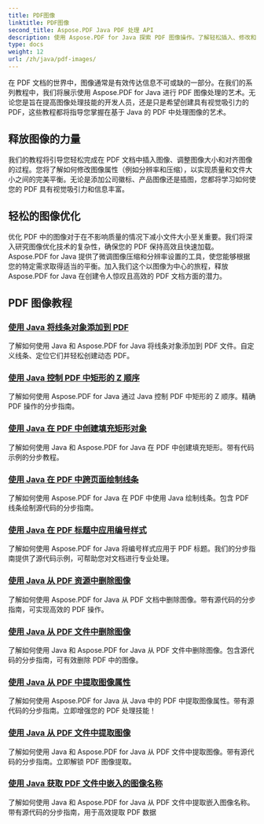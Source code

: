 ```yaml
---
title: PDF图像
linktitle: PDF图像
second_title: Aspose.PDF Java PDF 处理 API
description: 使用 Aspose.PDF for Java 探索 PDF 图像操作。了解轻松插入、修改和优化 PDF 中的图像。
type: docs
weight: 12
url: /zh/java/pdf-images/
---
```


在 PDF 文档的世界中，图像通常是有效传达信息不可或缺的一部分。在我们的系列教程中，我们将展示使用 Aspose.PDF for Java 进行 PDF 图像处理的艺术。无论您是旨在提高图像处理技能的开发人员，还是只是希望创建具有视觉吸引力的 PDF，这些教程都将指导您掌握在基于 Java 的 PDF 中处理图像的艺术。

## 释放图像的力量

我们的教程将引导您轻松完成在 PDF 文档中插入图像、调整图像大小和对齐图像的过程。您将了解如何修改图像属性（例如分辨率和压缩），以实现质量和文件大小之间的完美平衡。无论是添加公司徽标、产品图像还是插图，您都将学习如何使您的 PDF 具有视觉吸引力和信息丰富。

## 轻松的图像优化

优化 PDF 中的图像对于在不影响质量的情况下减小文件大小至关重要。我们将深入研究图像优化技术的复杂性，确保您的 PDF 保持高效且快速加载。 Aspose.PDF for Java 提供了微调图像压缩和分辨率设置的工具，使您能够根据您的特定需求取得适当的平衡。加入我们这个以图像为中心的旅程，释放 Aspose.PDF for Java 在创建令人惊叹且高效的 PDF 文档方面的潜力。

## PDF 图像教程
### [使用 Java 将线条对象添加到 PDF](./add-line-object-to-pdf-using-java/)
了解如何使用 Java 和 Aspose.PDF for Java 将线条对象添加到 PDF 文件。自定义线条、定位它们并轻松创建动态 PDF。
### [使用 Java 控制 PDF 中矩形的 Z 顺序](./controlling-z-order-of-rectangle-in-pdf-with-java/)
了解如何使用 Aspose.PDF for Java 通过 Java 控制 PDF 中矩形的 Z 顺序。精确 PDF 操作的分步指南。
### [使用 Java 在 PDF 中创建填充矩形对象](./create-filled-rectangle-object-in-pdf-using-java/)
了解如何使用 Java 和 Aspose.PDF for Java 在 PDF 中创建填充矩形。带有代码示例的分步教程。
### [使用 Java 在 PDF 中跨页面绘制线条](./drawing-line-across-the-page-in-pdf-with-java/)
了解如何使用 Aspose.PDF for Java 在 PDF 中使用 Java 绘制线条。包含 PDF 线条绘制源代码的分步指南。
### [使用 Java 在 PDF 标题中应用编号样式](./apply-numbering-style-in-heading-of-pdf-using-java/)
了解如何使用 Aspose.PDF for Java 将编号样式应用于 PDF 标题。我们的分步指南提供了源代码示例，可帮助您对文档进行专业处理。
### [使用 Java 从 PDF 资源中删除图像](./delete-image-from-pdf-resources-using-java/)
了解如何使用 Aspose.PDF for Java 从 PDF 文档中删除图像。带有源代码的分步指南，可实现高效的 PDF 操作。
### [使用 Java 从 PDF 文件中删除图像](./delete-images-from-pdf-file-using-java/)
了解如何使用 Java 和 Aspose.PDF for Java 从 PDF 文件中删除图像。包含源代码的分步指南，可有效删除 PDF 中的图像。
### [使用 Java 从 PDF 中提取图像属性](./extract-image-properties-from-pdf-in-java/)
了解如何使用 Aspose.PDF for Java 从 Java 中的 PDF 中提取图像属性。带有源代码的分步指南。立即增强您的 PDF 处理技能！
### [使用 Java 从 PDF 文件中提取图像](./extract-images-from-pdf-file-using-java/)
了解如何使用 Java 和 Aspose.PDF for Java 从 PDF 文件中提取图像。带有源代码的分步指南。立即解锁 PDF 图像提取。
### [使用 Java 获取 PDF 文件中嵌入的图像名称](./get-name-of-images-embedded-in-pdf-file-using-java/)
了解如何使用 Java 和 Aspose.PDF for Java 从 PDF 文件中提取嵌入图像名称。带有源代码的分步指南，用于高效提取 PDF 数据